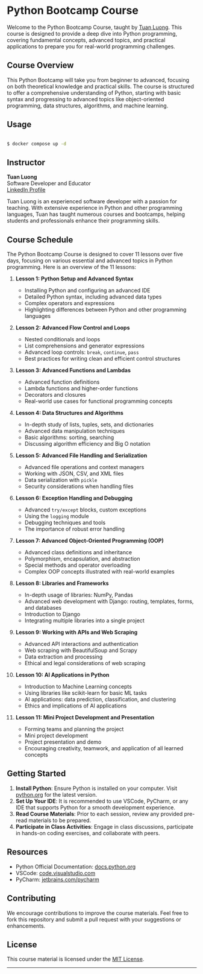 # Python Bootcamp Course

Welcome to the Python Bootcamp Course, taught by [Tuan Luong](https://www.linkedin.com/in/luonganhtuan/). This course is designed to provide a deep dive into Python programming, covering fundamental concepts, advanced topics, and practical applications to prepare you for real-world programming challenges.

## Course Overview

This Python Bootcamp will take you from beginner to advanced, focusing on both theoretical knowledge and practical skills. The course is structured to offer a comprehensive understanding of Python, starting with basic syntax and progressing to advanced topics like object-oriented programming, data structures, algorithms, and machine learning.


## Usage

```bash

$ docker compose up -d

```




## Instructor

**Tuan Luong**  
Software Developer and Educator  
[LinkedIn Profile](https://www.linkedin.com/in/luonganhtuan/)

Tuan Luong is an experienced software developer with a passion for teaching. With extensive experience in Python and other programming languages, Tuan has taught numerous courses and bootcamps, helping students and professionals enhance their programming skills.

## Course Schedule
The Python Bootcamp Course is designed to cover 11 lessons over five days, focusing on various essential and advanced topics in Python programming. Here is an overview of the 11 lessons:

1. **Lesson 1: Python Setup and Advanced Syntax**
   - Installing Python and configuring an advanced IDE
   - Detailed Python syntax, including advanced data types
   - Complex operators and expressions
   - Highlighting differences between Python and other programming languages

2. **Lesson 2: Advanced Flow Control and Loops**
   - Nested conditionals and loops
   - List comprehensions and generator expressions
   - Advanced loop controls: `break`, `continue`, `pass`
   - Best practices for writing clean and efficient control structures

3. **Lesson 3: Advanced Functions and Lambdas**
   - Advanced function definitions
   - Lambda functions and higher-order functions
   - Decorators and closures
   - Real-world use cases for functional programming concepts

4. **Lesson 4: Data Structures and Algorithms**
   - In-depth study of lists, tuples, sets, and dictionaries
   - Advanced data manipulation techniques
   - Basic algorithms: sorting, searching
   - Discussing algorithm efficiency and Big O notation

5. **Lesson 5: Advanced File Handling and Serialization**
   - Advanced file operations and context managers
   - Working with JSON, CSV, and XML files
   - Data serialization with `pickle`
   - Security considerations when handling files

6. **Lesson 6: Exception Handling and Debugging**
   - Advanced `try/except` blocks, custom exceptions
   - Using the `logging` module
   - Debugging techniques and tools
   - The importance of robust error handling

7. **Lesson 7: Advanced Object-Oriented Programming (OOP)**
   - Advanced class definitions and inheritance
   - Polymorphism, encapsulation, and abstraction
   - Special methods and operator overloading
   - Complex OOP concepts illustrated with real-world examples

8. **Lesson 8: Libraries and Frameworks**
   - In-depth usage of libraries: NumPy, Pandas
   - Advanced web development with Django: routing, templates, forms, and databases
   - Introduction to Django
   - Integrating multiple libraries into a single project

9. **Lesson 9: Working with APIs and Web Scraping**
   - Advanced API interactions and authentication
   - Web scraping with BeautifulSoup and Scrapy
   - Data extraction and processing
   - Ethical and legal considerations of web scraping

10. **Lesson 10: AI Applications in Python**
    - Introduction to Machine Learning concepts
    - Using libraries like scikit-learn for basic ML tasks
    - AI applications: data prediction, classification, and clustering
    - Ethics and implications of AI applications

11. **Lesson 11: Mini Project Development and Presentation**
    - Forming teams and planning the project
    - Mini project development
    - Project presentation and demo
    - Encouraging creativity, teamwork, and application of all learned concepts


## Getting Started

1. **Install Python**: Ensure Python is installed on your computer. Visit [python.org](https://www.python.org/downloads/) for the latest version.
2. **Set Up Your IDE**: It is recommended to use VSCode, PyCharm, or any IDE that supports Python for a smooth development experience.
3. **Read Course Materials**: Prior to each session, review any provided pre-read materials to be prepared.
4. **Participate in Class Activities**: Engage in class discussions, participate in hands-on coding exercises, and collaborate with peers.

## Resources

- Python Official Documentation: [docs.python.org](https://docs.python.org/)
- VSCode: [code.visualstudio.com](https://code.visualstudio.com/)
- PyCharm: [jetbrains.com/pycharm](https://www.jetbrains.com/pycharm/)

## Contributing

We encourage contributions to improve the course materials. Feel free to fork this repository and submit a pull request with your suggestions or enhancements.

## License

This course material is licensed under the [MIT License](LICENSE).

---